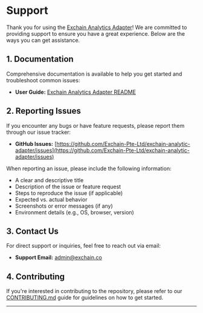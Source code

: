 # Support

Thank you for using the [Exchain Analytics Adapter](https://github.com/Exchain-Pte-Ltd/exchain-analytic-adapter)! We are committed to providing support to ensure you have a great experience. Below are the ways you can get assistance.

## 1. Documentation

Comprehensive documentation is available to help you get started and troubleshoot common issues:

- **User Guide:** [Exchain Analytics Adapter README](https://github.com/Exchain-Pte-Ltd/exchain-analytic-adapter/blob/main/README.md)

## 2. Reporting Issues

If you encounter any bugs or have feature requests, please report them through our issue tracker:

- **GitHub Issues:** [https://github.com/Exchain-Pte-Ltd/exchain-analytic-adapter/issues](https://github.com/Exchain-Pte-Ltd/exchain-analytic-adapter/issues)

When reporting an issue, please include the following information:

- A clear and descriptive title
- Description of the issue or feature request
- Steps to reproduce the issue (if applicable)
- Expected vs. actual behavior
- Screenshots or error messages (if any)
- Environment details (e.g., OS, browser, version)

## 3. Contact Us

For direct support or inquiries, feel free to reach out via email:

- **Support Email:** [admin@exchain.co](mailto:admin@exchain.co)

## 4. Contributing

If you're interested in contributing to the repository, please refer to our [CONTRIBUTING.md](CONTRIBUTING.md) guide for guidelines on how to get started.

---
